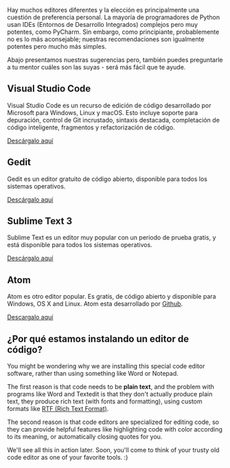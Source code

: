 Hay muchos editores diferentes y la elección es principalmente una cuestión de preferencia personal. La mayoría de programadores de Python usan IDEs (Entornos de Desarrollo Integrados) complejos pero muy potentes, como PyCharm. Sin embargo, como principiante, probablemente no es lo más aconsejable; nuestras recomendaciones son igualmente potentes pero mucho más simples.

Abajo presentamos nuestras sugerencias pero, también puedes preguntarle a tu mentor cuáles son las suyas - será más fácil que te ayude.

## Visual Studio Code

Visual Studio Code es un recurso de edición de código desarrollado por Microsoft para Windows, Linux y macOS. Esto incluye soporte para depuración, control de Git incrustado, sintaxis destacada, completación de código inteligente, fragmentos y refactorización de código.

[Descárgalo aquí](https://code.visualstudio.com/download)

## Gedit

Gedit es un editor gratuito de código abierto, disponible para todos los sistemas operativos.

[Descárgalo aquí](https://wiki.gnome.org/Apps/Gedit#Download)

## Sublime Text 3

Sublime Text es un editor muy popular con un periodo de prueba gratis, y está disponible para todos los sistemas operativos.

[Descárgalo aquí](https://www.sublimetext.com/3)

## Atom

Atom es otro editor popular. Es gratis, de código abierto y disponible para Windows, OS X and Linux. Atom esta desarrollado por [Github](https://github.com/).

[Descargalo aquí](https://atom.io/)

## ¿Por qué estamos instalando un editor de código?

You might be wondering why we are installing this special code editor software, rather than using something like Word or Notepad.

The first reason is that code needs to be **plain text**, and the problem with programs like Word and Textedit is that they don't actually produce plain text, they produce rich text (with fonts and formatting), using custom formats like [RTF (Rich Text Format)](https://en.wikipedia.org/wiki/Rich_Text_Format).

The second reason is that code editors are specialized for editing code, so they can provide helpful features like highlighting code with color according to its meaning, or automatically closing quotes for you.

We'll see all this in action later. Soon, you'll come to think of your trusty old code editor as one of your favorite tools. :)